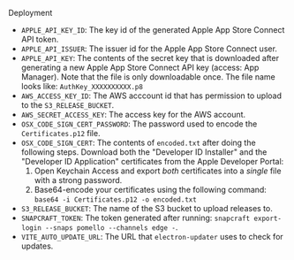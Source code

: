 Deployment

- `APPLE_API_KEY_ID`: The key id of the generated Apple App Store Connect API token.
- `APPLE_API_ISSUER`: The issuer id for the Apple App Store Connect user.
- `APPLE_API_KEY`: The contents of the secret key that is downloaded after generating a new Apple App Store Connect API key (access: App Manager). Note that the file is only downloadable once. The file name looks like: `AuthKey_XXXXXXXXXX.p8`
- `AWS_ACCESS_KEY_ID`: The AWS acccount id that has permission to upload to the `S3_RELEASE_BUCKET`.
- `AWS_SECRET_ACCESS_KEY`: The access key for the AWS account.
- `OSX_CODE_SIGN_CERT_PASSWORD`: The password used to encode the `Certificates.p12` file.
- `OSX_CODE_SIGN_CERT`: The contents of `encoded.txt` after doing the following steps. Download both the "Developer ID Installer" and the "Developer ID Application" certificates from the Apple Developer Portal:
  1. Open Keychain Access and export _both_ certificates into a _single_ file with a strong password.
  2. Base64-encode your certificates using the following command: `base64 -i Certificates.p12 -o encoded.txt`
- `S3_RELEASE_BUCKET`: The name of the S3 bucket to upload releases to.
- `SNAPCRAFT_TOKEN`: The token generated after running: `snapcraft export-login --snaps pomello --channels edge -`.
- `VITE_AUTO_UPDATE_URL`: The URL that `electron-updater` uses to check for updates.
